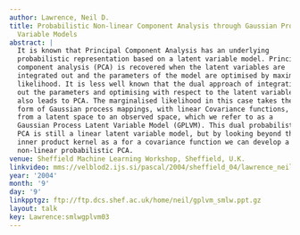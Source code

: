```yaml
---
author: Lawrence, Neil D.
title: Probabilistic Non-linear Component Analysis through Gaussian Process Latent
  Variable Models
abstract: |
  It is known that Principal Component Analysis has an underlying
  probabilistic representation based on a latent variable model. Principal
  component analysis (PCA) is recovered when the latent variables are
  integrated out and the parameters of the model are optimised by maximum
  likelihood. It is less well known that the dual approach of integrating
  out the parameters and optimising with respect to the latent variables
  also leads to PCA. The marginalised likelihood in this case takes the
  form of Gaussian process mappings, with linear Covariance functions,
  from a latent space to an observed space, which we refer to as a
  Gaussian Process Latent Variable Model (GPLVM). This dual probabilistic
  PCA is still a linear latent variable model, but by looking beyond the
  inner product kernel as a for a covariance function we can develop a
  non-linear probabilistic PCA.
venue: Sheffield Machine Learning Workshop, Sheffield, U.K.
linkvideo: mms://velblod2.ijs.si/pascal/2004/sheffield_04/lawrence_neil/lawrence_neil_00.wmv
year: '2004'
month: '9'
day: '9'
linkpptgz: ftp://ftp.dcs.shef.ac.uk/home/neil/gplvm_smlw.ppt.gz
layout: talk
key: Lawrence:smlwgplvm03
---
```

